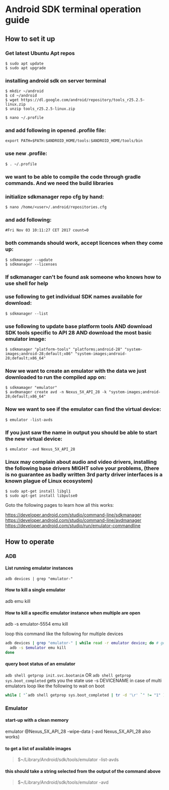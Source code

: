# Android SDK terminal operation guide

## How to set it up

### Get latest Ubuntu Apt repos
```
$ sudo apt update
$ sudo apt upgrade
```

### installing android sdk on server terminal
```
$ mkdir ~/android
$ cd ~/android
$ wget https://dl.google.com/android/repository/tools_r25.2.5-linux.zip
$ unzip tools_r25.2.5-linux.zip

$ nano ~/.profile
```

### and add following in opened .profile file:
```export ANDROID_HOME="/home/<user>/android"
export PATH=$PATH:$ANDROID_HOME/tools:$ANDROID_HOME/tools/bin
```

### use new .profile:

`$ . ~/.profile`

### we want to be able to compile the code through gradle commands. And we need the build libraries

### initialize sdkmanager repo cfg by hand:
`$ nano /home/<user>/.android/repositories.cfg`

### and add following:
```### User Sources for Android SDK Manager
#Fri Nov 03 10:11:27 CET 2017 count=0
```

### both commands should work, accept licences when they come up:
```
$ sdkmanager --update
$ sdkmanager --licenses
```

### If sdkmanager can't be found ask someone who knows how to use shell for help

### use following to get individual SDK names available for download:
`$ sdkmanager --list`

### use following to update base platform tools AND download SDK tools specific to API 28 AND download the most basic emulator image:
`$ sdkmanager "platform-tools" "platforms;android-28" "system-images;android-28;default;x86" "system-images;android-28;default;x86_64"`

### Now we want to create an emulator with the data we just downloaded to run the compiled app on:
```
$ sdkmamager "emulator"
$ avdmanager create avd -n Nexus_5X_API_28 -k "system-images;android-28;default;x86_64"
```
### Now we want to see if the emulator can find the virtual device:
`$ emulator -list-avds`

### If you just saw the name in output you should be able to start the new virtual device:

`$ emulator -avd Nexus_5X_API_28`

### Linux may complain about audio and video drivers, installing the following base drivers MIGHT solve your problems, (there is no guarantee as badly written 3rd party driver interfaces is a known plague of Linux ecosystem)
```
$ sudo apt-get install libgl1
$ sudo apt-get install libpulse0
```
Goto the following pages to learn how all this works:

https://developer.android.com/studio/command-line/sdkmanager
https://developer.android.com/studio/command-line/avdmanager
https://developer.android.com/studio/run/emulator-commandline

## How to operate

### ADB

#### List running emulator instances

`adb devices | grep "emulator-"`

#### How to kill a single emulator

adb emu kill

#### How to kill a specific emulator instance when multiple are open

adb -s emulator-5554 emu kill

loop this command like the following for multiple devices

```sh
adb devices | grep "emulator-" | while read -r emulator device; do # get list of detected devices, filter emulators, assign emu name to emulator variable and rest of output to device variable
  adb -s $emulator emu kill
done
```

#### query boot status of an emulator


`adb shell getprop init.svc.bootanim` OR `adb shell getprop sys.boot_completed` gets you the state
use -s DEVICENAME in case of multi emulators
loop like the following to wait on boot
```sh
while [ "`adb shell getprop sys.boot_completed | tr -d '\r' `" != "1" ] ; do sleep 1; done
```

### Emulator

#### start-up with a clean memory

emulator @Nexus_5X_API_28 -wipe-data (-avd Nexus_5X_API_28 also works)

#### to get a list of available images

>$~/Library/Android/sdk/tools/emulator -list-avds

#### this should take a string selected from the output of the command above

>$~/Library/Android/sdk/tools/emulator -avd <avdName>
